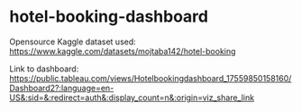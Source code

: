 # hotel-booking-dashboard

Opensource Kaggle dataset used: https://www.kaggle.com/datasets/mojtaba142/hotel-booking

Link to dashboard: https://public.tableau.com/views/Hotelbookingdashboard_17559850158160/Dashboard2?:language=en-US&:sid=&:redirect=auth&:display_count=n&:origin=viz_share_link
